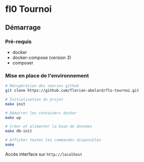 # fl0 Tournoi

## Démarrage

### Pré-requis

* docker
* docker-compose (version 3)
* composer

### Mise en place de l'environnement

```bash
# Récupération des sources github
git clone https://github.com/florian-abelard/flo-tournoi.git

# Initialisation du projet
make init

# Démarrer les containers docker
make up

# Créer et alimenter la base de données
make db-init

# Afficher toutes les commandes disponibles
make
```

Accès interface sur `http://localhost`
